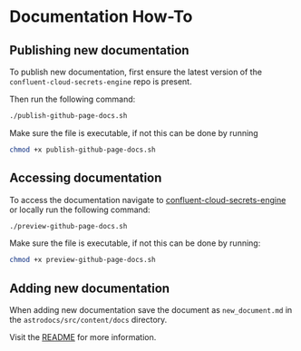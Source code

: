 # Documentation How-To

## Publishing new documentation

To publish new documentation, first ensure the latest version of the `confluent-cloud-secrets-engine` repo is present.

Then run the following command:

```bash
./publish-github-page-docs.sh
```

Make sure the file is executable, if not this can be done by running
```bash
chmod +x publish-github-page-docs.sh 
```

## Accessing documentation

To access the documentation navigate to [confluent-cloud-secrets-engine](https://github.com/confluentinc/confluent-cloud-secrets-engine)
or locally run the following command:

```bash
./preview-github-page-docs.sh
```

Make sure the file is executable, if not this can be done by running:
```bash
chmod +x preview-github-page-docs.sh
```

## Adding new documentation

When adding new documentation save the document as `new_document.md` in the `astrodocs/src/content/docs` directory.

Visit the [README](astrodocs/README.md) for more information.
